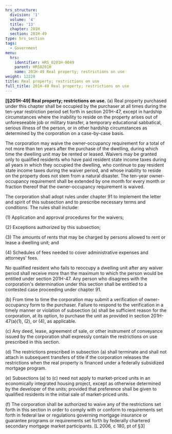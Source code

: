 ```yaml
---
hrs_structure:
  division: '1'
  volume: '4'
  title: '13'
  chapter: 201H
  section: 201H-49
type: hrs_section
tags:
  - Government
menu:
  hrs:
    identifier: HRS_0201H-0049
    parent: HRS0201H
    name: 201H-49 Real property; restrictions on use
weight: 12220
title: Real property; restrictions on use
full_title: 201H-49 Real property; restrictions on use
---
```

**[§201H-49] Real property; restrictions on use.** (a) Real property purchased under this chapter shall be occupied by the purchaser at all times during the ten-year restriction period set forth in section 201H-47, except in hardship circumstances where the inability to reside on the property arises out of unforeseeable job or military transfer, a temporary educational sabbatical, serious illness of the person, or in other hardship circumstances as determined by the corporation on a case-by-case basis.

The corporation may waive the owner-occupancy requirement for a total of not more than ten years after the purchase of the dwelling, during which time the dwelling unit may be rented or leased. Waivers may be granted only to qualified residents who have paid resident state income taxes during all years in which they occupied the dwelling, who continue to pay resident state income taxes during the waiver period, and whose inability to reside on the property does not stem from a natural disaster. The ten-year owner-occupancy requirement shall be extended by one month for every month or fraction thereof that the owner-occupancy requirement is waived.

The corporation shall adopt rules under chapter 91 to implement the letter and spirit of this subsection and to prescribe necessary terms and conditions. The rules shall include:

(1) Application and approval procedures for the waivers;

(2) Exceptions authorized by this subsection;

(3) The amounts of rents that may be charged by persons allowed to rent or lease a dwelling unit; and

(4) Schedules of fees needed to cover administrative expenses and attorneys' fees.

No qualified resident who fails to reoccupy a dwelling unit after any waiver period shall receive more than the maximum to which the person would be entitled under section 201H-47\. Any person who disagrees with the corporation's determination under this section shall be entitled to a contested case proceeding under chapter 91.

(b) From time to time the corporation may submit a verification of owner-occupancy form to the purchaser. Failure to respond to the verification in a timely manner or violation of subsection (a) shall be sufficient reason for the corporation, at its option, to purchase the unit as provided in section 201H-47(a)(1), (2), or (4), as applicable.

(c) Any deed, lease, agreement of sale, or other instrument of conveyance issued by the corporation shall expressly contain the restrictions on use prescribed in this section.

(d) The restrictions prescribed in subsection (a) shall terminate and shall not attach in subsequent transfers of title if the corporation releases the restrictions when the real property is financed under a federally subsidized mortgage program.

(e) Subsections (a) to (c) need not apply to market-priced units in an economically integrated housing project, except as otherwise determined by the developer of the units; provided that preference shall be given to qualified residents in the initial sale of market-priced units.

(f) The corporation shall be authorized to waive any of the restrictions set forth in this section in order to comply with or conform to requirements set forth in federal law or regulations governing mortgage insurance or guarantee programs or requirements set forth by federally chartered secondary mortgage market participants. [L 2006, c 180, pt of §3]